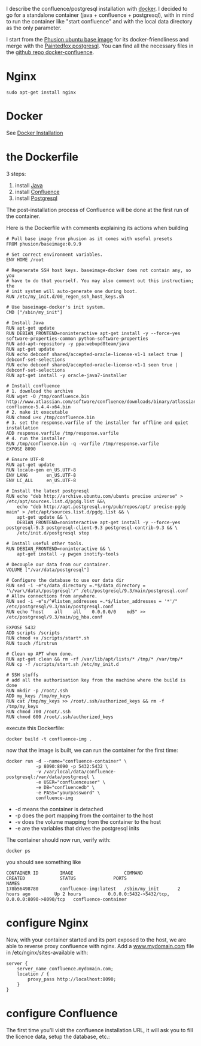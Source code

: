 I describe the confluence/postgresql installation with [docker](https://www.docker.io/). I decided to go for a standalone container (java + confluence + postgresql), with in mind to run the container like "start confluence" and with the local data directory as the only parameter.

I start from the [Phusion ubuntu base image](https://github.com/phusion/baseimage-docker) for its docker-friendliness and merge with the [Paintedfox postgresql](https://index.docker.io/u/paintedfox/postgresql/). You can find all the necessary files in the [github repo docker-confluence](https://github.com/jgrodziski/docker-confluence).

# Nginx
```sudo apt-get install nginx```

# Docker
See [Docker Installation](https://www.docker.io/gettingstarted/#h_installation)

# the Dockerfile
3 steps: 

1. install [Java](http://java.com/en/)
2. install [Confluence](https://www.atlassian.com/software/confluence)
3. install [Postgresql](http://www.postgresql.org/)

The post-installation process of Confluence will be done at the first run of the container.

Here is the Dockerfile with comments explaining its actions when building

```
# Pull base image from phusion as it comes with useful presets
FROM phusion/baseimage:0.9.9

# Set correct environment variables.
ENV HOME /root

# Regenerate SSH host keys. baseimage-docker does not contain any, so you
# have to do that yourself. You may also comment out this instruction; the
# init system will auto-generate one during boot.
RUN /etc/my_init.d/00_regen_ssh_host_keys.sh

# Use baseimage-docker's init system.
CMD ["/sbin/my_init"]

# Install Java
RUN apt-get update
RUN DEBIAN_FRONTEND=noninteractive apt-get install -y --force-yes software-properties-common python-software-properties
RUN add-apt-repository -y ppa:webupd8team/java
RUN apt-get update
RUN echo debconf shared/accepted-oracle-license-v1-1 select true | debconf-set-selections
RUN echo debconf shared/accepted-oracle-license-v1-1 seen true | debconf-set-selections
RUN apt-get install -y oracle-java7-installer

# Install confluence
# 1. download the archive
RUN wget -O /tmp/confluence.bin http://www.atlassian.com/software/confluence/downloads/binary/atlassian-confluence-5.4.4-x64.bin
# 2. make it executable
RUN chmod u+x /tmp/confluence.bin
# 3. set the response.varfile of the installer for offline and quiet installation
ADD response.varfile /tmp/response.varfile
# 4. run the installer 
RUN /tmp/confluence.bin -q -varfile /tmp/response.varfile
EXPOSE 8090

# Ensure UTF-8
RUN apt-get update
RUN locale-gen en_US.UTF-8
ENV LANG       en_US.UTF-8
ENV LC_ALL     en_US.UTF-8

# Install the latest postgresql
RUN echo "deb http://archive.ubuntu.com/ubuntu precise universe" > /etc/apt/sources.list.d/pgdg.list &&\
    echo "deb http://apt.postgresql.org/pub/repos/apt/ precise-pgdg main" > /etc/apt/sources.list.d/pgdg.list && \
    apt-get update && \
    DEBIAN_FRONTEND=noninteractive apt-get install -y --force-yes postgresql-9.3 postgresql-client-9.3 postgresql-contrib-9.3 && \
    /etc/init.d/postgresql stop

# Install useful other tools.
RUN DEBIAN_FRONTEND=noninteractive && \
    apt-get install -y pwgen inotify-tools

# Decouple our data from our container.
VOLUME ["/var/data/postgresql"]

# Configure the database to use our data dir
RUN sed -i -e"s/data_directory =.*$/data_directory = '\/var\/data\/postgresql'/" /etc/postgresql/9.3/main/postgresql.conf
# Allow connections from anywhere.
RUN sed -i -e"s/^#listen_addresses =.*$/listen_addresses = '*'/" /etc/postgresql/9.3/main/postgresql.conf
RUN echo "host    all    all    0.0.0.0/0    md5" >> /etc/postgresql/9.3/main/pg_hba.conf

EXPOSE 5432
ADD scripts /scripts
RUN chmod +x /scripts/start*.sh
RUN touch /firstrun

# Clean up APT when done.
RUN apt-get clean && rm -rf /var/lib/apt/lists/* /tmp/* /var/tmp/*
RUN cp -f /scripts/start.sh /etc/my_init.d

# SSH stuffs
# add all the authorisation key from the machine where the build is done
RUN mkdir -p /root/.ssh
ADD my_keys /tmp/my_keys
RUN cat /tmp/my_keys >> /root/.ssh/authorized_keys && rm -f /tmp/my_keys
RUN chmod 700 /root/.ssh
RUN chmod 600 /root/.ssh/authorized_keys
```

execute this Dockerfile:
```
docker build -t confluence-img .
```

now that the image is built, we can run the container for the first time:
```
docker run -d --name="confluence-container" \
           -p 8090:8090 -p 5432:5432 \
           -v /var/local/data/confluence-postgresql:/var/data/postgresql \
           -e USER="confluenceuser" \
           -e DB="confluencedb" \
           -e PASS="yourpassword" \
           confluence-img
```

- -d means the container is detached
- -p does the port mapping from the container to the host
- -v does the volume mapping from the container to the host
- -e are the variables that drives the postgresql inits

The container should now run, verify with:
```
docker ps
```

you should see something like 
```
CONTAINER ID        IMAGE                   COMMAND             CREATED             STATUS              PORTS                                            NAMES
178b56498780        confluence-img:latest   /sbin/my_init       2 hours ago         Up 2 hours          0.0.0.0:5432->5432/tcp, 0.0.0.0:8090->8090/tcp   confluence-container
```

# configure Nginx
Now, with your container started and its port exposed to the host, we are able to reverse proxy confluence with nginx.
Add a www.mydomain.com file in /etc/nginx/sites-available with:
```
server {
    server_name confluence.mydomain.com;
    location / {
        proxy_pass http://localhost:8090;
    }
}
```

# configure Confluence
The first time you'll visit the confluence installation URL, it will ask you to fill the licence data, setup the database, etc.:


